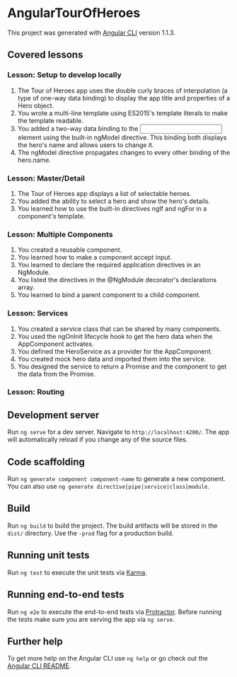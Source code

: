 # AngularTourOfHeroes

This project was generated with [Angular CLI](https://github.com/angular/angular-cli) version 1.1.3.


## Covered lessons

### Lesson: Setup to develop locally
1. The Tour of Heroes app uses the double curly braces of interpolation (a type of one-way data binding) to display the app title and properties of a Hero object.
2. You wrote a multi-line template using ES2015's template literals to make the template readable.
3. You added a two-way data binding to the <input> element using the built-in ngModel directive. This binding both displays the hero's name and allows users to change it.
4. The ngModel directive propagates changes to every other binding of the hero.name.


### Lesson: Master/Detail
1. The Tour of Heroes app displays a list of selectable heroes.
2. You added the ability to select a hero and show the hero's details.
3. You learned how to use the built-in directives ngIf and ngFor in a component's template.

### Lesson: Multiple Components
1. You created a reusable component.
2. You learned how to make a component accept input.
3. You learned to declare the required application directives in an NgModule.
4. You listed the directives in the @NgModule decorator's declarations array.
5. You learned to bind a parent component to a child component.


### Lesson: Services
1. You created a service class that can be shared by many components.
2. You used the ngOnInit lifecycle hook to get the hero data when the AppComponent activates.
3. You defined the HeroService as a provider for the AppComponent.
4. You created mock hero data and imported them into the service.
5. You designed the service to return a Promise and the component to get the data from the Promise.

### Lesson: Routing

## Development server

Run `ng serve` for a dev server. Navigate to `http://localhost:4200/`. The app will automatically reload if you change any of the source files.

## Code scaffolding

Run `ng generate component component-name` to generate a new component. You can also use `ng generate directive|pipe|service|class|module`.

## Build

Run `ng build` to build the project. The build artifacts will be stored in the `dist/` directory. Use the `-prod` flag for a production build.

## Running unit tests

Run `ng test` to execute the unit tests via [Karma](https://karma-runner.github.io).

## Running end-to-end tests

Run `ng e2e` to execute the end-to-end tests via [Protractor](http://www.protractortest.org/).
Before running the tests make sure you are serving the app via `ng serve`.

## Further help

To get more help on the Angular CLI use `ng help` or go check out the [Angular CLI README](https://github.com/angular/angular-cli/blob/master/README.md).
